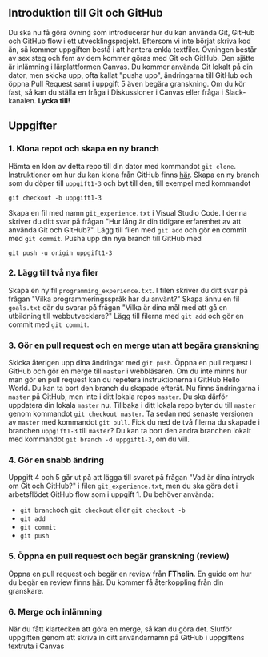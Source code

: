 ## Introduktion till Git och GitHub

Du ska nu få göra övning som introducerar hur du kan använda Git, GitHub och GitHub flow i ett utvecklingsprojekt. Eftersom vi inte börjat skriva kod än, så kommer uppgiften bestå i att hantera enkla textfiler. Övningen består av sex steg och fem av dem kommer göras med Git och GitHub. Den sjätte är inlämning i lärplattformen Canvas. Du kommer använda Git lokalt på din dator, men skicka upp, ofta kallat "pusha upp", ändringarna till GitHub och öppna Pull Request samt i uppgift 5 även begära granskning. Om du kör fast, så kan du ställa en fråga i Diskussioner i Canvas eller fråga i Slack-kanalen. **Lycka till!**

## Uppgifter
### 1. Klona repot och skapa en ny branch
Hämta en klon av detta repo till din dator med kommandot `git clone`. Instruktioner om hur du kan klona från GitHub finns [här](https://help.github.com/en/articles/cloning-a-repository). Skapa en ny branch som du döper till `uppgift1-3` och byt till den, till exempel med kommandot 

`git checkout -b uppgift1-3`

Skapa en fil med namn `git_experience.txt` i Visual Studio Code. I denna skriver du ditt svar på frågan "Hur lång är din tidigare erfarenhet av att använda Git och GitHub?". 
Lägg till filen med `git add` och gör en commit med `git commit`. Pusha upp din nya branch till GitHub med 

`git push -u origin uppgift1-3`

### 2. Lägg till två nya filer
Skapa en ny fil `programming_experience.txt`. I filen skriver du ditt svar på frågan "Vilka programmeringsspråk har du använt?" Skapa ännu en fil `goals.txt` där du svarar på frågan "Vilka är dina mål med att gå en utbildning till webbutvecklare?" Lägg till filerna med `git add` och gör en commit med `git commit`.

### 3. Gör en pull request och en merge utan att begära granskning
Skicka återigen upp dina ändringar med `git push`. Öppna en pull request i GitHub och gör en merge till `master` i webbläsaren. Om du inte minns hur man gör en pull request kan du repetera instruktionerna i GitHub Hello World. Du kan ta bort den branch du skapade efteråt. Nu finns ändringarna i `master` på GitHub, men inte i ditt lokala repos `master`. Du ska därför uppdatera din lokala `master` nu. Tillbaka i ditt lokala repo byter du till `master` genom kommandot `git checkout master`. Ta sedan ned senaste versionen av `master` med kommandot `git pull`. Fick du ned de två filerna du skapade i branchen `uppgift1-3` till `master`? Du kan ta bort den andra branchen lokalt med kommandot `git branch -d uppgift1-3`, om du vill.

### 4. Gör en snabb ändring
Uppgift 4 och 5 går ut på att lägga till svaret på frågan "Vad är dina intryck om Git och GitHub?" i filen `git_experience.txt`, men du ska göra det i arbetsflödet GitHub flow som i uppgift 1. Du behöver använda:

- `git branch`och `git checkout` eller `git checkout -b`
- `git add`
- `git commit`
- `git push`

### 5. Öppna en pull request och begär granskning (review)
Öppna en pull request och begär en review från **FThelin**. En guide om hur du begär en review finns [här](https://help.github.com/en/articles/requesting-a-pull-request-review). Du kommer få återkoppling från din granskare.

### 6. Merge och inlämning
När du fått klartecken att göra en merge, så kan du göra det. Slutför uppgiften genom att skriva in ditt användarnamn på GitHub i uppgiftens textruta i Canvas
